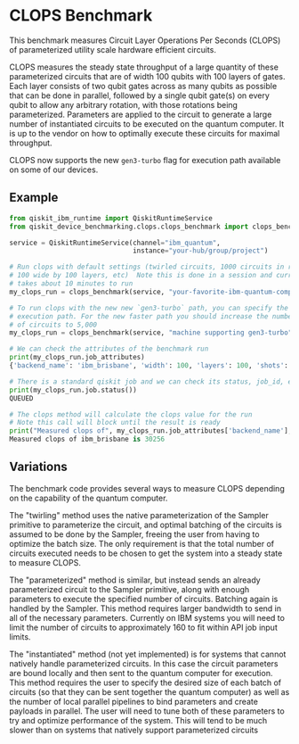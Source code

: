 # CLOPS Benchmark

This benchmark measures Circuit Layer Operations Per Seconds (CLOPS) of
parameterized utility scale hardware efficient circuits.

CLOPS measures the steady state throughput of a large quantity of these
parameterized circuits that are of width 100 qubits with 100 layers of
gates. Each layer consists of two qubit gates across as many qubits as
possible that can be done in parallel, followed by a single qubit
gate(s) on every qubit to allow any arbitrary rotation, with those
rotations being parameterized.  Parameters are applied to the circuit to
generate a large number of instantiated circuits to be executed on the
quantum computer. It is up to the vendor on how to optimally execute
these circuits for maximal throughput.

CLOPS now supports the new `gen3-turbo` flag for execution path available
on some of our devices.

## Example

```python
from qiskit_ibm_runtime import QiskitRuntimeService
from qiskit_device_benchmarking.clops.clops_benchmark import clops_benchmark

service = QiskitRuntimeService(channel="ibm_quantum",
                               instance="your-hub/group/project")

# Run clops with default settings (twirled circuits, 1000 circuits in run,
# 100 wide by 100 layers, etc)  Note this is done in a session and currently
# takes about 10 minutes to run
my_clops_run = clops_benchmark(service, "your-favorite-ibm-quantum-computer")

# To run clops with the new new `gen3-turbo` path, you can specify the
# execution path. For the new faster path you should increase the number
# of circuits to 5,000
my_clops_run = clops_benchmark(service, "machine supporting gen3-turbo", execution_path='gen3-turbo', num_circuits = 5000)

# We can check the attributes of the benchmark run
print(my_clops_run.job_attributes)
{'backend_name': 'ibm_brisbane', 'width': 100, 'layers': 100, 'shots': 100, 'rep_delay': 0.00025, 'num_circuits': 1000, 'circuit_type': 'twirled', 'batch_size': None, 'pipelines': 1}

# There is a standard qiskit job and we can check its status, job_id, etc
print(my_clops_run.job.status())
QUEUED

# The clops method will calculate the clops value for the run
# Note this call will block until the result is ready
print("Measured clops of", my_clops_run.job_attributes['backend_name'], "is", my_clops_run.clops())
Measured clops of ibm_brisbane is 30256
```



## Variations


The benchmark code provides several ways to measure CLOPS depending on
the capability of the quantum computer.

The "twirling" method uses the native parameterization of the Sampler
primitive to parameterize the circuit, and optimal batching of the
circuits is assumed to be done by the Sampler, freeing the user
from having to optimize the batch size. The only requirement is
that the total number of circuits executed needs to be chosen to
get the system into a steady state to measure CLOPS.

The "parameterized" method is similar, but instead sends an already
parameterized circuit to the Sampler primitive, along with enough
parameters to execute the specified number of circuits. Batching
again is handled by the Sampler. This method requires larger bandwidth
to send in all of the necessary parameters. Currently on IBM systems
you will need to limit the number of circuits to approximately 160 to
fit within API job input limits.

The "instantiated" method (not yet implemented) is for systems that
cannot natively handle parameterized circuits. In this case the circuit
parameters are bound locally and then sent to the quantum computer for
execution.  This method requires the user to specify the desired size of
each batch of circuits (so that they can be sent together the quantum
computer) as well as the number of local parallel pipelines to bind
parameters and create payloads in parallel. The user will need to tune
both of these parameters to try and optimize performance of the
system. This will tend to be much slower than on systems that natively
support parameterized circuits

